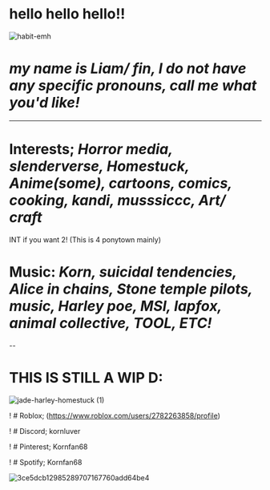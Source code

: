 # hello hello hello!!


![habit-emh](https://github.com/user-attachments/assets/f5b6e5a3-4e5b-4424-be4f-68869cd7f628)


# *my name is Liam/ fin, I do not have any specific pronouns, call me what you'd like!*
-----

# Interests;  *Horror media, slenderverse, Homestuck, Anime(some), cartoons, comics, cooking, kandi, musssiccc, Art/ craft*
INT if you want 2! (This is 4 ponytown mainly)

# Music: *Korn, suicidal tendencies, Alice in chains, Stone temple pilots, music, Harley poe, MSI, lapfox, animal collective, TOOL, ETC!*
--

# THIS IS STILL A WIP D:



![jade-harley-homestuck (1)](https://github.com/user-attachments/assets/e3e7f63a-71d1-4094-bad1-18a7cf3b57a9)

! # Roblox; (https://www.roblox.com/users/2782263858/profile)

! # Discord; kornluver

! # Pinterest; Kornfan68

! # Spotify; Kornfan68

![3ce5dcb12985289707167760add64be4](https://github.com/user-attachments/assets/ad405f16-86b9-440e-9db4-291f814a05fb)
